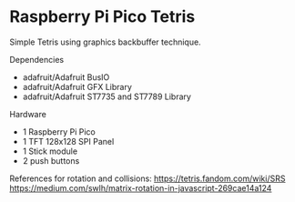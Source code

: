 # Raspberry Pi Pico Tetris

Simple Tetris using graphics backbuffer technique.

Dependencies

- adafruit/Adafruit BusIO
- adafruit/Adafruit GFX Library
- adafruit/Adafruit ST7735 and ST7789 Library

Hardware

- 1 Raspberry Pi Pico
- 1 TFT 128x128 SPI Panel
- 1 Stick module
- 2 push buttons

References for rotation and collisions:
https://tetris.fandom.com/wiki/SRS
https://medium.com/swlh/matrix-rotation-in-javascript-269cae14a124